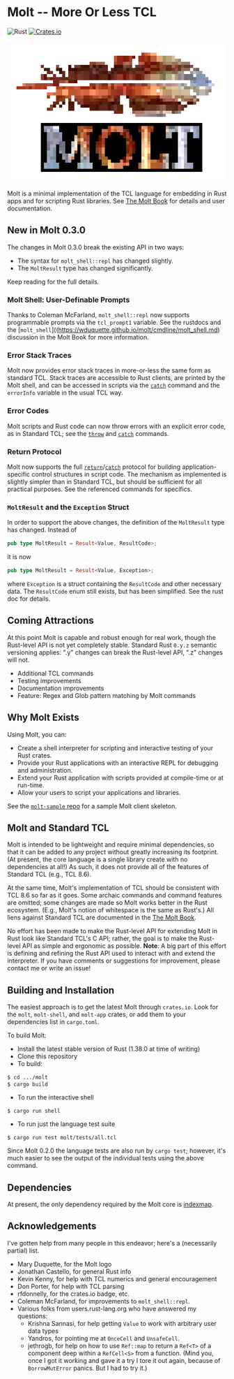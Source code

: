 # Molt -- More Or Less TCL

![Rust](https://github.com/wduquette/molt/workflows/Rust/badge.svg)
[![Crates.io](https://img.shields.io/crates/v/molt.svg)](https://crates.io/crates/molt)

![MoltLogo.png](MoltLogo.png)

Molt is a minimal implementation of the TCL language for embedding in Rust apps and for
scripting Rust libraries.  See [The Molt Book](https://wduquette.github.io/molt) for details
and user documentation.

## New in Molt 0.3.0

The changes in Molt 0.3.0 break the existing API in two ways:

* The syntax for `molt_shell::repl` has changed slightly.
* The `MoltResult` type has changed significantly.

Keep reading for the full details.

### Molt Shell: User-Definable Prompts

Thanks to Coleman McFarland, `molt_shell::repl` now supports programmable prompts via the
`tcl_prompt1` variable.  See the rustdocs and the
[`molt_shell`]((https://wduquette.github.io/molt/cmdline/molt_shell.md)
discussion in the Molt Book for more information.

### Error Stack Traces

Molt now provides error stack traces in more-or-less the same form as standard TCL.  Stack
traces are accessible to Rust clients, are printed by the Molt shell, and can be
accessed in scripts via the
[`catch`](https://wduquette.github.io/molt/ref/catch.md) command
and the `errorInfo` variable in the usual TCL way.

### Error Codes

Molt scripts and Rust code can now throw errors with an explicit error code, as in Standard
TCL; see the
[`throw`](https://wduquette.github.io/molt/ref/throw.md) and
[`catch`](https://wduquette.github.io/molt/ref/catch.md) commands.

### Return Protocol

Molt now supports the full
[`return`](https://wduquette.github.io/molt/ref/return.md)/[`catch`](https://wduquette.github.io/molt/ref/catch.md) protocol for
building application-specific control structures in script code.  The mechanism as implemented
is slightly simpler than in Standard TCL, but should be sufficient for all practical
purposes.  See the referenced commands for specifics.

### `MoltResult` and the `Exception` Struct

In order to support the above changes, the definition of the
`MoltResult` type has changed.  Instead of

```rust
pub type MoltResult = Result<Value, ResultCode>;
```

it is now

```rust
pub type MoltResult = Result<Value, Exception>;
```

where `Exception` is a struct containing the `ResultCode` and other necessary data.  The
`ResultCode` enum still exists, but has been simplified.  See the rust doc for details.

## Coming Attractions

At this point Molt is capable and robust enough for real work, though the Rust-level API is
not yet completely stable.  Standard Rust `0.y.z` semantic versioning applies: ".y" changes
can break the Rust-level API, ".z" changes will not.

*   Additional TCL commands
*   Testing improvements
*   Documentation improvements
*   Feature: Regex and Glob pattern matching by Molt commands

## Why Molt Exists

Using Molt, you can:

*   Create a shell interpreter for scripting and interactive testing of your Rust crates.
*   Provide your Rust applications with an interactive REPL for debugging and
    administration.
*   Extend your Rust application with scripts provided at compile-time or at run-time.
*   Allow your users to script your applications and libraries.

See the [`molt-sample` repo](https://github.com/wduquette/molt-sample) for a sample Molt client
skeleton.

## Molt and Standard TCL

Molt is intended to be lightweight and require minimal dependencies, so that it can be added
to any project without greatly increasing its footprint.  (At present, the core
language is a single library create with no dependencies at all!)  As such, it does not provide
all of the features of Standard TCL (e.g., TCL 8.6).

At the same time, Molt's implementation of TCL should be consistent with TCL 8.6 so far as it
goes.  Some archaic commands and command features are omitted; some changes
are made so Molt works better in the Rust ecosystem. (E.g., Molt's notion of whitespace is
the same as Rust's.) All liens against Standard TCL are documented in
the [The Molt Book](https://wduquette.github.io/molt).

No effort has been made to make the Rust-level API for extending Molt in Rust look like
Standard TCL's C API; rather, the goal is to make the Rust-level API as simple and ergonomic
as possible. **Note**: A big part of this effort is defining and refining the Rust API used
to interact with and extend the interpreter. If you have comments or suggestions for
improvement, please contact me or write an issue!

## Building and Installation

The easiest approach is to get the latest Molt through `crates.io`.  Look for the
`molt`, `molt-shell`, and `molt-app` crates, or add them to your dependencies list
in `cargo.toml`.

To build Molt:

*   Install the latest stable version of Rust (1.38.0 at time of writing)
*   Clone this repository
*   To build:

```
$ cd .../molt
$ cargo build
```

* To run the interactive shell

```
$ cargo run shell
```

* To run just the language test suite

```
$ cargo run test molt/tests/all.tcl
```

Since Molt 0.2.0 the language tests are also run by `cargo test`; however, it's much easier to
see the output of the individual tests using the above command.

## Dependencies

At present, the only dependency required by the Molt core is
[indexmap](https://docs.rs/indexmap/1.3.0/indexmap/).

## Acknowledgements

I've gotten help from many people in this endeavor; here's a (necessarily partial) list.

* Mary Duquette, for the Molt logo
* Jonathan Castello, for general Rust info
* Kevin Kenny, for help with TCL numerics and general encouragement
* Don Porter, for help with TCL parsing
* rfdonnelly, for the crates.io badge, etc.
* Coleman McFarland, for improvements to `molt_shell::repl`.
* Various folks from users.rust-lang.org who have answered my questions:
    * Krishna Sannasi, for help getting `Value` to work with arbitrary user data types
    * Yandros, for pointing me at `OnceCell` and `UnsafeCell`.
    * jethrogb, for help on how to use `Ref::map` to return a `Ref<T>` of a component deep within
      a `RefCell<S>` from a function.  (Mind you, once I got it working and gave it a try I
      tore it out again, because of `BorrowMutError` panics.  But I had to try it.)
